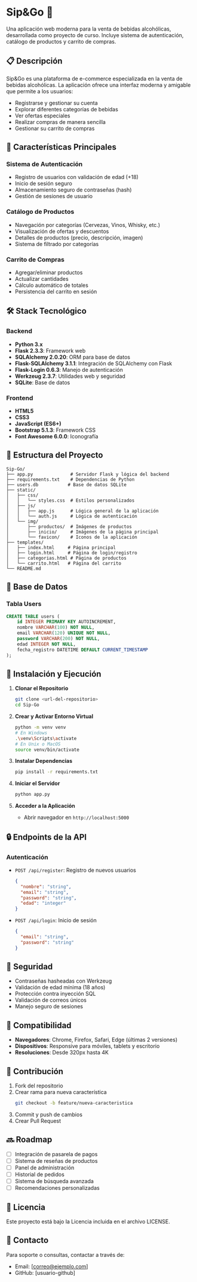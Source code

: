 # Sip&Go 🍺

Una aplicación web moderna para la venta de bebidas alcohólicas, desarrollada como proyecto de curso. Incluye sistema de autenticación, catálogo de productos y carrito de compras.

## 📋 Descripción

Sip&Go es una plataforma de e-commerce especializada en la venta de bebidas alcohólicas. La aplicación ofrece una interfaz moderna y amigable que permite a los usuarios:
- Registrarse y gestionar su cuenta
- Explorar diferentes categorías de bebidas
- Ver ofertas especiales
- Realizar compras de manera sencilla
- Gestionar su carrito de compras

## 🚀 Características Principales

### Sistema de Autenticación
- Registro de usuarios con validación de edad (+18)
- Inicio de sesión seguro
- Almacenamiento seguro de contraseñas (hash)
- Gestión de sesiones de usuario

### Catálogo de Productos
- Navegación por categorías (Cervezas, Vinos, Whisky, etc.)
- Visualización de ofertas y descuentos
- Detalles de productos (precio, descripción, imagen)
- Sistema de filtrado por categorías

### Carrito de Compras
- Agregar/eliminar productos
- Actualizar cantidades
- Cálculo automático de totales
- Persistencia del carrito en sesión

## 🛠️ Stack Tecnológico

### Backend
- **Python 3.x**
- **Flask 2.3.3**: Framework web
- **SQLAlchemy 2.0.20**: ORM para base de datos
- **Flask-SQLAlchemy 3.1.1**: Integración de SQLAlchemy con Flask
- **Flask-Login 0.6.3**: Manejo de autenticación
- **Werkzeug 2.3.7**: Utilidades web y seguridad
- **SQLite**: Base de datos

### Frontend
- **HTML5**
- **CSS3**
- **JavaScript (ES6+)**
- **Bootstrap 5.1.3**: Framework CSS
- **Font Awesome 6.0.0**: Iconografía

## 📁 Estructura del Proyecto

```
Sip-Go/
├── app.py              # Servidor Flask y lógica del backend
├── requirements.txt    # Dependencias de Python
├── users.db           # Base de datos SQLite
├── static/
│   ├── css/
│   │   └── styles.css  # Estilos personalizados
│   ├── js/
│   │   ├── app.js      # Lógica general de la aplicación
│   │   └── auth.js     # Lógica de autenticación
│   └── img/
│       ├── productos/  # Imágenes de productos
│       ├── inicio/     # Imágenes de la página principal
│       └── favicon/    # Iconos de la aplicación
├── templates/
│   ├── index.html     # Página principal
│   ├── login.html     # Página de login/registro
│   ├── categorias.html # Página de productos
│   └── carrito.html   # Página del carrito
└── README.md
```

## 💾 Base de Datos

### Tabla Users
```sql
CREATE TABLE users (
    id INTEGER PRIMARY KEY AUTOINCREMENT,
    nombre VARCHAR(100) NOT NULL,
    email VARCHAR(120) UNIQUE NOT NULL,
    password VARCHAR(200) NOT NULL,
    edad INTEGER NOT NULL,
    fecha_registro DATETIME DEFAULT CURRENT_TIMESTAMP
);
```

## 🚀 Instalación y Ejecución

1. **Clonar el Repositorio**
   ```bash
   git clone <url-del-repositorio>
   cd Sip-Go
   ```

2. **Crear y Activar Entorno Virtual**
   ```bash
   python -m venv venv
   # En Windows
   .\venv\Scripts\activate
   # En Unix o MacOS
   source venv/bin/activate
   ```

3. **Instalar Dependencias**
   ```bash
   pip install -r requirements.txt
   ```

4. **Iniciar el Servidor**
   ```bash
   python app.py
   ```

5. **Acceder a la Aplicación**
   - Abrir navegador en `http://localhost:5000`

## 🔒 Endpoints de la API

### Autenticación
- `POST /api/register`: Registro de nuevos usuarios
  ```json
  {
    "nombre": "string",
    "email": "string",
    "password": "string",
    "edad": "integer"
  }
  ```

- `POST /api/login`: Inicio de sesión
  ```json
  {
    "email": "string",
    "password": "string"
  }
  ```

## 🔐 Seguridad

- Contraseñas hasheadas con Werkzeug
- Validación de edad mínima (18 años)
- Protección contra inyección SQL
- Validación de correos únicos
- Manejo seguro de sesiones

## 📱 Compatibilidad

- **Navegadores**: Chrome, Firefox, Safari, Edge (últimas 2 versiones)
- **Dispositivos**: Responsive para móviles, tablets y escritorio
- **Resoluciones**: Desde 320px hasta 4K

## 👥 Contribución

1. Fork del repositorio
2. Crear rama para nueva característica
   ```bash
   git checkout -b feature/nueva-caracteristica
   ```
3. Commit y push de cambios
4. Crear Pull Request

## 🔜 Roadmap

- [ ] Integración de pasarela de pagos
- [ ] Sistema de reseñas de productos
- [ ] Panel de administración
- [ ] Historial de pedidos
- [ ] Sistema de búsqueda avanzada
- [ ] Recomendaciones personalizadas

## 📄 Licencia

Este proyecto está bajo la Licencia incluida en el archivo LICENSE.

## 📧 Contacto

Para soporte o consultas, contactar a través de:
- Email: [correo@ejemplo.com]
- GitHub: [usuario-github]
